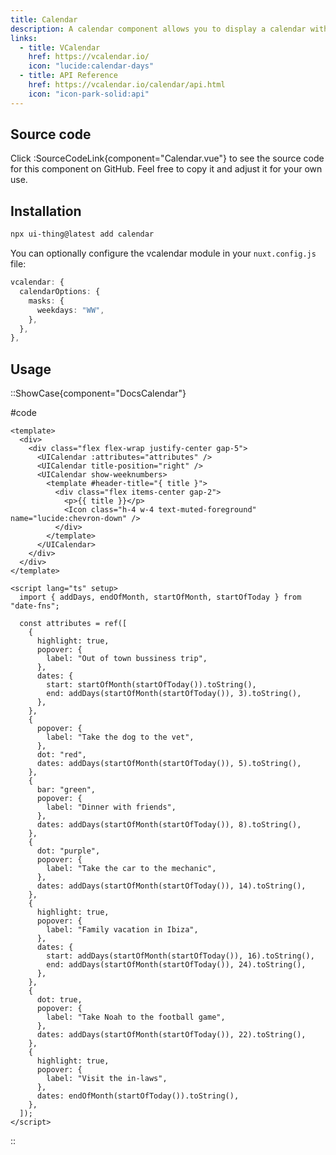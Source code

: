 ```yaml
---
title: Calendar
description: A calendar component allows you to display a calendar with events.
links:
  - title: VCalendar
    href: https://vcalendar.io/
    icon: "lucide:calendar-days"
  - title: API Reference
    href: https://vcalendar.io/calendar/api.html
    icon: "icon-park-solid:api"
---
```


## Source code

Click :SourceCodeLink{component="Calendar.vue"} to see the source code for this component on GitHub. Feel free to copy it and adjust it for your own use.

## Installation

```bash
npx ui-thing@latest add calendar
```

You can optionally configure the vcalendar module in your `nuxt.config.js` file:

```ts
vcalendar: {
  calendarOptions: {
    masks: {
      weekdays: "WW",
    },
  },
},
```

## Usage

::ShowCase{component="DocsCalendar"}

#code

```vue [DocsBadge.vue]
<template>
  <div>
    <div class="flex flex-wrap justify-center gap-5">
      <UICalendar :attributes="attributes" />
      <UICalendar title-position="right" />
      <UICalendar show-weeknumbers>
        <template #header-title="{ title }">
          <div class="flex items-center gap-2">
            <p>{{ title }}</p>
            <Icon class="h-4 w-4 text-muted-foreground" name="lucide:chevron-down" />
          </div>
        </template>
      </UICalendar>
    </div>
  </div>
</template>

<script lang="ts" setup>
  import { addDays, endOfMonth, startOfMonth, startOfToday } from "date-fns";

  const attributes = ref([
    {
      highlight: true,
      popover: {
        label: "Out of town bussiness trip",
      },
      dates: {
        start: startOfMonth(startOfToday()).toString(),
        end: addDays(startOfMonth(startOfToday()), 3).toString(),
      },
    },
    {
      popover: {
        label: "Take the dog to the vet",
      },
      dot: "red",
      dates: addDays(startOfMonth(startOfToday()), 5).toString(),
    },
    {
      bar: "green",
      popover: {
        label: "Dinner with friends",
      },
      dates: addDays(startOfMonth(startOfToday()), 8).toString(),
    },
    {
      dot: "purple",
      popover: {
        label: "Take the car to the mechanic",
      },
      dates: addDays(startOfMonth(startOfToday()), 14).toString(),
    },
    {
      highlight: true,
      popover: {
        label: "Family vacation in Ibiza",
      },
      dates: {
        start: addDays(startOfMonth(startOfToday()), 16).toString(),
        end: addDays(startOfMonth(startOfToday()), 24).toString(),
      },
    },
    {
      dot: true,
      popover: {
        label: "Take Noah to the football game",
      },
      dates: addDays(startOfMonth(startOfToday()), 22).toString(),
    },
    {
      highlight: true,
      popover: {
        label: "Visit the in-laws",
      },
      dates: endOfMonth(startOfToday()).toString(),
    },
  ]);
</script>
```

::
